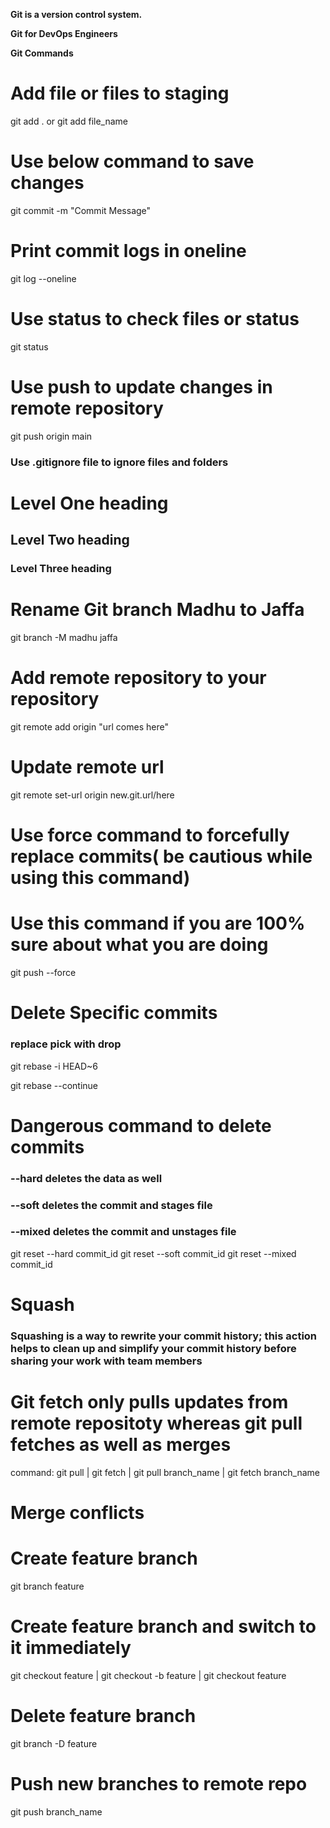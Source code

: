 **Git is a version control system.**

**Git for DevOps Engineers**

**Git Commands**

# Add file or files to staging

git add . or git add file_name
# Use below command to save changes 
git commit -m "Commit Message"

# Print commit logs in oneline
git log --oneline

# Use status to check files or status
git status
# Use push to update changes in remote repository
git push origin main

### Use .gitignore file to ignore files and folders

# Level One heading
## Level Two heading
### Level Three heading

# Rename Git branch Madhu to Jaffa
git branch -M madhu jaffa


# Add remote repository to your repository

git remote add origin "url comes here"

# Update remote url 

git remote set-url origin new.git.url/here

# Use force command to forcefully replace commits( be cautious while using this command)
# Use this command if you are 100% sure about what you are doing

git push --force



# Delete Specific commits 
### replace pick with drop
git rebase -i HEAD~6

git rebase --continue

# Dangerous command to delete commits

### --hard deletes the data as well
### --soft deletes the commit and stages file
### --mixed deletes the commit and unstages file 
git reset --hard commit_id
git reset --soft commit_id
git reset --mixed commit_id


# Squash
### Squashing is a way to rewrite your commit history; this action helps to clean up and simplify your commit history before sharing your work with team members

# Git fetch only pulls updates from remote repositoty whereas git pull fetches as well as merges

command: git pull | git fetch | git pull branch_name | git fetch branch_name

# Merge conflicts

# Create feature branch

 git branch feature 

# Create feature branch and switch to it immediately

git checkout feature | git checkout -b feature | git checkout feature

# Delete feature branch

git branch -D feature

# Push new branches to remote repo

git push branch_name